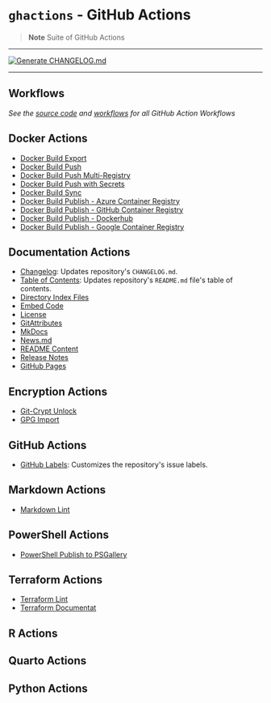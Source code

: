 # `ghactions` - GitHub Actions

> **Note**
> Suite of GitHub Actions

***

[![Generate CHANGELOG.md](https://github.com/jimbrig/ghactions/actions/workflows/changelog.yml/badge.svg)](https://github.com/jimbrig/ghactions/actions/workflows/changelog.yml)

***

## Workflows

*See the [source code](./src) and [workflows](./workflows) for all GitHub Action Workflows*

## Docker Actions

- [Docker Build Export](./src/Docker/docker-build-export/)
- [Docker Build Push](./src/Docker/docker-build-push/)
- [Docker Build Push Multi-Registry](./src/Docker/docker-build-push-multi-registry/)
- [Docker Build Push with Secrets](./src/Docker/docker-build-push-with-secrets/)
- [Docker Build Sync](./src/Docker/docker-build-sync/)
- [Docker Build Publish - Azure Container Registry](./src/Docker/docker-publish-acr/)
- [Docker Build Publish - GitHub Container Registry](./src/Docker/docker-publish-ghcr/)
- [Docker Build Publish - Dockerhub](./src/Docker/docker-publish-dockerhub/)
- [Docker Build Publish - Google Container Registry](./src/Docker/docker-publish-gcr/)

## Documentation Actions

- [Changelog](src/Documentation/changelog/): Updates repository's `CHANGELOG.md`.
- [Table of Contents](src/Documentation/toc/): Updates repository's `README.md` file's table of contents.
- [Directory Index Files]()
- [Embed Code]()
- [License]()
- [GitAttributes]()
- [MkDocs]()
- [News.md]()
- [README Content]()
- [Release Notes]()
- [GitHub Pages]()

## Encryption Actions

- [Git-Crypt Unlock]()
- [GPG Import]()

## GitHub Actions

- [GitHub Labels](src/GitHub/github-labels/): Customizes the repository's issue labels.

## Markdown Actions

- [Markdown Lint]()


## PowerShell Actions

- [PowerShell Publish to PSGallery]()


## Terraform Actions

- [Terraform Lint]()
- [Terraform Documentat]()

## R Actions

## Quarto Actions

## Python Actions




